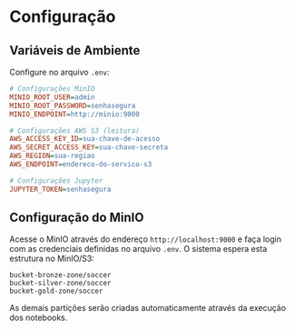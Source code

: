 # Configuração

## Variáveis de Ambiente

Configure no arquivo `.env`:

```ini
# Configurações MinIO
MINIO_ROOT_USER=admin
MINIO_ROOT_PASSWORD=senhasegura
MINIO_ENDPOINT=http://minio:9000

# Configurações AWS S3 (leitura)
AWS_ACCESS_KEY_ID=sua-chave-de-acesso
AWS_SECRET_ACCESS_KEY=sua-chave-secreta
AWS_REGION=sua-regiao
AWS_ENDPOINT=endereco-do-servico-s3

# Configurações Jupyter
JUPYTER_TOKEN=senhasegura
```
## Configuração do MinIO

Acesse o MinIO através do endereço `http://localhost:9000` e faça login com as credenciais definidas no arquivo `.env`.
O sistema espera esta estrutura no MinIO/S3:
```
bucket-bronze-zone/soccer
bucket-silver-zone/soccer
bucket-gold-zone/soccer
```
As demais partições serão criadas automaticamente através da execução dos notebooks.